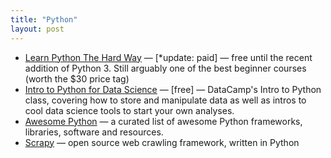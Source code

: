 ```yaml
---
title: "Python"
layout: post
---
```


- [Learn Python The Hard Way](https://learncodethehardway.org/python/) — [*update: paid] — free until the recent addition of Python 3. Still arguably one of the best beginner courses (worth the $30 price tag)
- [Intro to Python for Data Science](https://www.datacamp.com/courses/intro-to-python-for-data-science) — [free] — DataCamp's Intro to Python class, covering how to store and manipulate data as well as intros to cool data science tools to start your own analyses.
- [Awesome Python](https://awesome-python.com/) — a curated list of awesome Python frameworks, libraries, software and resources.
- [Scrapy](https://scrapy.org/) — open source web crawling framework, written in Python
